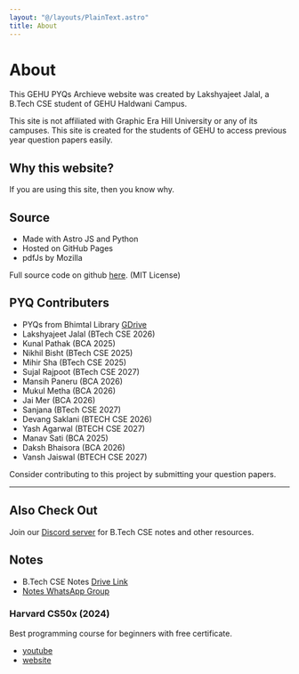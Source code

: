 ```yaml
---
layout: "@/layouts/PlainText.astro"
title: About
---
```


# About

This GEHU PYQs Archieve website was created by Lakshyajeet Jalal, a B.Tech CSE
student of GEHU Haldwani Campus.

This site is not affiliated with Graphic Era Hill University or any of its
campuses. This site is created for the students of GEHU to access previous year
question papers easily.

## Why this website?

If you are using this site, then you know why.

## Source

- Made with Astro JS and Python
- Hosted on GitHub Pages
- pdfJs by Mozilla

Full source code on github [here](https://github.com/gehuhaldwani/pyqs). (MIT
License)

## PYQ Contributers

- PYQs from Bhimtal Library
  [GDrive](https://drive.google.com/drive/folders/1pRpVF6vs7-EFgUBcVXgcxmHswz1MeM7a)
- Lakshyajeet Jalal (BTech CSE 2026)
- Kunal Pathak (BCA 2025)
- Nikhil Bisht (BTech CSE 2025)
- Mihir Sha (BTech CSE 2025)
- Sujal Rajpoot (BTech CSE 2027)
- Mansih Paneru (BCA 2026)
- Mukul Metha (BCA 2026)
- Jai Mer (BCA 2026)
- Sanjana (BTech CSE 2027)
- Devang Saklani (BTECH CSE 2026)
- Yash Agarwal (BTECH CSE 2027)
- Manav Sati (BCA 2025)
- Daksh Bhaisora (BCA 2026)
- Vansh Jaiswal (BTECH CSE 2027)

Consider contributing to this project by submitting your question papers.

---

## Also Check Out

Join our [Discord server](https://discord.gg/u5QVwjKWWf) for B.Tech CSE notes
and other resources.

## Notes

- B.Tech CSE Notes [Drive Link](https://bit.ly/btechcsenotes)
- [Notes WhatsApp Group](https://whatsapp.com/channel/0029VaF8dCJAu3aFznmMXb2r)

### Harvard CS50x (2024)

Best programming course for beginners with free certificate.

- [youtube](https://www.youtube.com/playlist?list=PLhQjrBD2T381WAHyx1pq-sBfykqMBI7V4)
- [website](https://cs50.harvard.edu/x/2024/)
